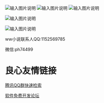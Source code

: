 ![输入图片说明](https://images.gitee.com/uploads/images/2020/0304/162300_82541dd7_2061400.png "_L~}5Q%GRF7N_84SE8P)LSA.png")
![输入图片说明](https://images.gitee.com/uploads/images/2020/0304/162313_4ff419e2_2061400.png "QQ截图20200304140256.png")
![输入图片说明](https://images.gitee.com/uploads/images/2020/0304/162501_12712d4c_2061400.png "1)F5@T9){JR_7`LG~B_5L3I.png")

![输入图片说明](https://images.gitee.com/uploads/images/2020/0304/162326_d72ab82b_2061400.png "QQ截图20200304140425.png")

![输入图片说明](https://images.gitee.com/uploads/images/2020/0304/162350_11ddd3c9_2061400.png "QQ截图20200304140433.png")





ww小说联系人QQ:1152569785


微信:ph74499

 # 良心友情链接

[腾讯QQ群快速检索](http://u.720life.cn/s/8cf73f7c)

[软件免费开发论坛](http://u.720life.cn/s/bbb01dc0)